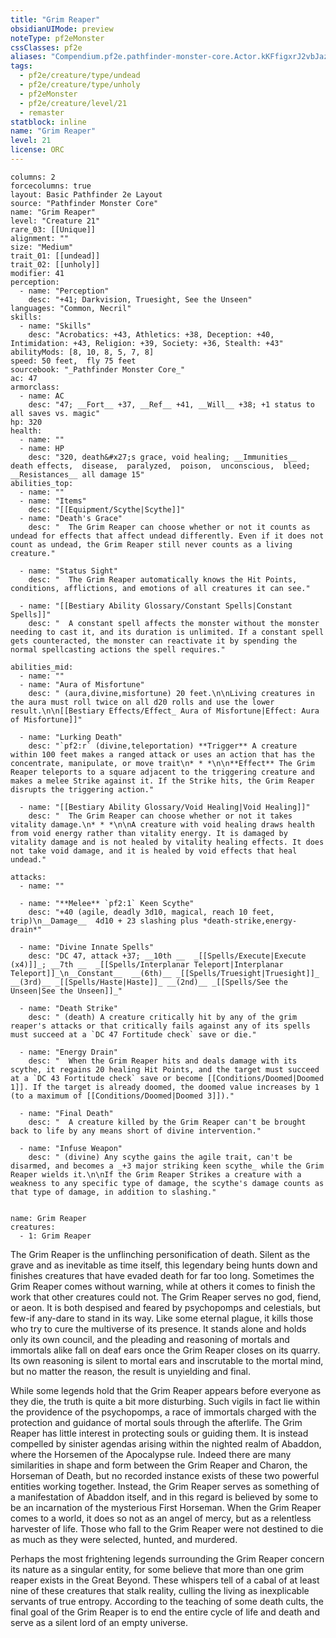 ```yaml
---
title: "Grim Reaper"
obsidianUIMode: preview
noteType: pf2eMonster
cssClasses: pf2e
aliases: "Compendium.pf2e.pathfinder-monster-core.Actor.kKFfigxrJ2vbJazp" 
tags:
  - pf2e/creature/type/undead
  - pf2e/creature/type/unholy
  - pf2eMonster
  - pf2e/creature/level/21
  - remaster
statblock: inline
name: "Grim Reaper"
level: 21
license: ORC
---
```


```statblock
columns: 2
forcecolumns: true
layout: Basic Pathfinder 2e Layout
source: "Pathfinder Monster Core"
name: "Grim Reaper"
level: "Creature 21"
rare_03: [[Unique]]
alignment: ""
size: "Medium"
trait_01: [[undead]]
trait_02: [[unholy]]
modifier: 41
perception:
  - name: "Perception"
    desc: "+41; Darkvision, Truesight, See the Unseen"
languages: "Common, Necril"
skills:
  - name: "Skills"
    desc: "Acrobatics: +43, Athletics: +38, Deception: +40, Intimidation: +43, Religion: +39, Society: +36, Stealth: +43"
abilityMods: [8, 10, 8, 5, 7, 8]
speed: 50 feet,  fly 75 feet
sourcebook: "_Pathfinder Monster Core_"
ac: 47
armorclass:
  - name: AC
    desc: "47; __Fort__ +37, __Ref__ +41, __Will__ +38; +1 status to all saves vs. magic"
hp: 320
health:
  - name: ""
  - name: HP
    desc: "320, death&#x27;s grace, void healing; __Immunities__  death effects,  disease,  paralyzed,  poison,  unconscious,  bleed; __Resistances__ all damage 15"
abilities_top:
  - name: ""
  - name: "Items"
    desc: "[[Equipment/Scythe|Scythe]]"
  - name: "Death's Grace"
    desc: "  The Grim Reaper can choose whether or not it counts as undead for effects that affect undead differently. Even if it does not count as undead, the Grim Reaper still never counts as a living creature."

  - name: "Status Sight"
    desc: "  The Grim Reaper automatically knows the Hit Points, conditions, afflictions, and emotions of all creatures it can see."

  - name: "[[Bestiary Ability Glossary/Constant Spells|Constant Spells]]"
    desc: "  A constant spell affects the monster without the monster needing to cast it, and its duration is unlimited. If a constant spell gets counteracted, the monster can reactivate it by spending the normal spellcasting actions the spell requires."

abilities_mid:
  - name: ""
  - name: "Aura of Misfortune"
    desc: " (aura,divine,misfortune) 20 feet.\n\nLiving creatures in the aura must roll twice on all d20 rolls and use the lower result.\n\n[[Bestiary Effects/Effect_ Aura of Misfortune|Effect: Aura of Misfortune]]"

  - name: "Lurking Death"
    desc: "`pf2:r` (divine,teleportation) **Trigger** A creature within 100 feet makes a ranged attack or uses an action that has the concentrate, manipulate, or move trait\n* * *\n\n**Effect** The Grim Reaper teleports to a square adjacent to the triggering creature and makes a melee Strike against it. If the Strike hits, the Grim Reaper disrupts the triggering action."

  - name: "[[Bestiary Ability Glossary/Void Healing|Void Healing]]"
    desc: "  The Grim Reaper can choose whether or not it takes vitality damage.\n* * *\n\nA creature with void healing draws health from void energy rather than vitality energy. It is damaged by vitality damage and is not healed by vitality healing effects. It does not take void damage, and it is healed by void effects that heal undead."

attacks:
  - name: ""

  - name: "**Melee** `pf2:1` Keen Scythe"
    desc: "+40 (agile, deadly 3d10, magical, reach 10 feet, trip)\n__Damage__  4d10 + 23 slashing plus *death-strike,energy-drain*"

  - name: "Divine Innate Spells"
    desc: "DC 47, attack +37; __10th __  _[[Spells/Execute|Execute (x4)]]_; __7th __  _[[Spells/Interplanar Teleport|Interplanar Teleport]]_\n__Constant__  __(6th)__ _[[Spells/Truesight|Truesight]]_ __(3rd)__ _[[Spells/Haste|Haste]]_ __(2nd)__ _[[Spells/See the Unseen|See the Unseen]]_"

  - name: "Death Strike"
    desc: " (death) A creature critically hit by any of the grim reaper's attacks or that critically fails against any of its spells must succeed at a `DC 47 Fortitude check` save or die."

  - name: "Energy Drain"
    desc: "  When the Grim Reaper hits and deals damage with its scythe, it regains 20 healing Hit Points, and the target must succeed at a `DC 43 Fortitude check` save or become [[Conditions/Doomed|Doomed 1]]. If the target is already doomed, the doomed value increases by 1 (to a maximum of [[Conditions/Doomed|Doomed 3]])."

  - name: "Final Death"
    desc: "  A creature killed by the Grim Reaper can't be brought back to life by any means short of divine intervention."

  - name: "Infuse Weapon"
    desc: " (divine) Any scythe gains the agile trait, can't be disarmed, and becomes a _+3 major striking keen scythe_ while the Grim Reaper wields it.\n\nIf the Grim Reaper Strikes a creature with a weakness to any specific type of damage, the scythe's damage counts as that type of damage, in addition to slashing."
 
```

```encounter-table
name: Grim Reaper
creatures:
  - 1: Grim Reaper
```



The Grim Reaper is the unflinching personification of death. Silent as the grave and as inevitable as time itself, this legendary being hunts down and finishes creatures that have evaded death for far too long. Sometimes the Grim Reaper comes without warning, while at others it comes to finish the work that other creatures could not. The Grim Reaper serves no god, fiend, or aeon. It is both despised and feared by psychopomps and celestials, but few-if any-dare to stand in its way. Like some eternal plague, it kills those who try to cure the multiverse of its presence. It stands alone and holds only its own council, and the pleading and reasoning of mortals and immortals alike fall on deaf ears once the Grim Reaper closes on its quarry. Its own reasoning is silent to mortal ears and inscrutable to the mortal mind, but no matter the reason, the result is unyielding and final.

While some legends hold that the Grim Reaper appears before everyone as they die, the truth is quite a bit more disturbing. Such vigils in fact lie within the providence of the psychopomps, a race of immortals charged with the protection and guidance of mortal souls through the afterlife. The Grim Reaper has little interest in protecting souls or guiding them. It is instead compelled by sinister agendas arising within the nighted realm of Abaddon, where the Horsemen of the Apocalypse rule. Indeed there are many similarities in shape and form between the Grim Reaper and Charon, the Horseman of Death, but no recorded instance exists of these two powerful entities working together. Instead, the Grim Reaper serves as something of a manifestation of Abaddon itself, and in this regard is believed by some to be an incarnation of the mysterious First Horseman. When the Grim Reaper comes to a world, it does so not as an angel of mercy, but as a relentless harvester of life. Those who fall to the Grim Reaper were not destined to die as much as they were selected, hunted, and murdered.

Perhaps the most frightening legends surrounding the Grim Reaper concern its nature as a singular entity, for some believe that more than one grim reaper exists in the Great Beyond. These whispers tell of a cabal of at least nine of these creatures that stalk reality, culling the living as inexplicable servants of true entropy. According to the teaching of some death cults, the final goal of the Grim Reaper is to end the entire cycle of life and death and serve as a silent lord of an empty universe.
